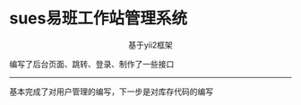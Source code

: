<h1>sues易班工作站管理系统</h1>
<p style="text-align: center;">基于yii2框架</p>
<p>编写了后台页面、跳转、登录、制作了一些接口</p><hr>
基本完成了对用户管理的编写，下一步是对库存代码的编写
